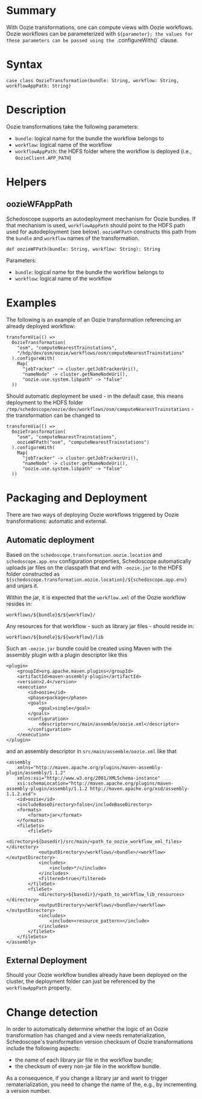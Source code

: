 # Summary

With Oozie transformations, one can compute views with Oozie workflows. Oozie workflows can be parameterized with `${parameter}; the values for these parameters can be passed using the `.configureWith()` clause.

# Syntax

    case class OozieTransformation(bundle: String, workflow: String, workflowAppPath: String)

# Description

Oozie transformations take the following parameters:

* `bundle`: logical name for the bundle the workflow belongs to
* `workflow`: logical name of the workflow
* `workflowAppPath`: the HDFS folder where the workflow is deployed (i.e., `OozieClient.APP_PATH`)

# Helpers

## oozieWFAppPath

Schedoscope supports an autodeployment mechanism for Oozie bundles. If that mechanism is used, `workflowAppPath` should point to the HDFS path used for autodeployment (see below). `oozieWFPath` constructs this path from the `bundle` and `workflow` names of the transformation.

    def oozieWFPath(bundle: String, workflow: String): String

Parameters:

* `bundle`: logical name for the bundle the workflow belongs to
* `workflow`: logical name of the workflow

# Examples

The following is an example of an Oozie transformation referencing an already deployed workflow:

    transformVia(() =>
      OozieTransformation(
        "osm", "computeNearestTrainstations",
        "/hdp/dev/osm/oozie/workflows/osm/computeNearestTrainstations"
      ).configureWith(
        Map(
          "jobTracker" -> cluster.getJobTrackerUri(),
          "nameNode" -> cluster.getNameNodeUri(),
          "oozie.use.system.libpath" -> "false"
      ))

Should automatic deployment be used - in the default case, this means deployment to the HDFS folder `/tmp/schedoscope/oozie/dev/workflows/osm/computeNearestTrainstations` - the transformation can be changed to

    transformVia(() =>
      OozieTransformation(
        "osm", "computeNearestTrainstations",
        oozieWFPath("osm", "computeNearestTrainstations")
      ).configureWith(
        Map(
          "jobTracker" -> cluster.getJobTrackerUri(),
          "nameNode" -> cluster.getNameNodeUri(),
          "oozie.use.system.libpath" -> "false"
      ))

# Packaging and Deployment

There are two ways of deploying Oozie workflows triggered by Oozie transformations: automatic and external.

## Automatic deployment

Based on the `schedoscope.transformation.oozie.location` and `schedoscope.app.env` configuration properties, Schedoscope automatically uploads jar files on the classpath that end with `-oozie.jar` to the HDFS folder constructed as `${schedoscope.transformation.oozie.location}/${schedoscope.app.env}` and unjars it. 

Within the jar, it is expected that the `workflow.xml` of the Oozie workflow resides in:

    workflows/${bundle}$/${workflow}/

Any resources for that workflow - such as library jar files - should reside in:

    workflows/${bundle}$/${workflow}/lib

Such an `-oozie.jar` bundle could be created using Maven with the assembly plugin with a plugin descriptor like this

    <plugin>
        <groupId>org.apache.maven.plugins</groupId>
        <artifactId>maven-assembly-plugin</artifactId>
        <version>2.4</version>
        <execution>
            <id>oozie</id>
            <phase>package</phase>
            <goals>
                <goal>single</goal>
            </goals>
            <configuration>
                <descriptor>src/main/assemble/oozie.xml</descriptor>
            </configuration>
        </execution>
    </plugin>

and an assembly descriptor in `src/main/assemble/oozie.xml` like that

    <assembly
        xmlns="http://maven.apache.org/plugins/maven-assembly-plugin/assembly/1.1.2"
        xmlns:xsi="http://www.w3.org/2001/XMLSchema-instance"
        xsi:schemaLocation="http://maven.apache.org/plugins/maven-assembly-plugin/assembly/1.1.2 http://maven.apache.org/xsd/assembly-1.1.2.xsd">
        <id>oozie</id>
        <includeBaseDirectory>false</includeBaseDirectory>
        <formats>
            <format>jar</format>
        </formats>
        <fileSets>
            <fileSet>
                <directory>${basedir}/src/main/<path_to_oozie_workflow_xml_files></directory>
                <outputDirectory>/workflows/<bundle>/<workflow></outputDirectory>
                <includes>
                    <include>*/</include>
                </includes>
                <filtered>true</filtered>
            </fileSet>
            <fileSet>
                <directory>${basedir}/<path_to_workflow_lib_resources></directory>
                <outputDirectory>/workflows/<bundle>/<workflow></outputDirectory>
                <includes>
                    <include><resource_pattern></include>
                </includes>
            </fileSet>
        </fileSets>
    </assembly>

## External Deployment

Should your Oozie workflow bundles already have been deployed on the cluster, the deployment folder can just be referenced by the `workflowAppPath` property.

# Change detection

In order to automatically determine whether the logic of an Oozie transformation has changed and a view needs rematerialization, Schedoscope's transformation version checksum of Oozie transformations include the following aspects:

* the name of each library jar file in the workflow bundle;
* the checksum of every non-jar file in the workflow bundle.

As a consequence, if you change a library jar and want to trigger rematerialization, you need to change the name of the, e.g., by incrementing a version number.